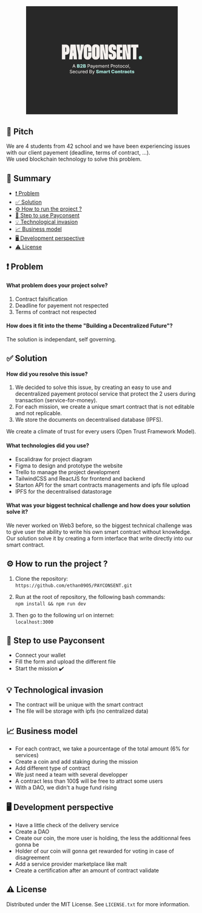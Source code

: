 <div align="center">

  <img src="src/assets/images/Wireframe.png" alt="logo" width="400" height="auto" />

</div>

## 🤏 Pitch
We are 4 students from 42 school and we have been experiencing issues with our client payement (deadline, terms of contract, ...).  
We used blockchain technology to solve this problem. 
 
## 📔 Summary

 - [❗ Problem](#-problem)
 - [✅ Solution](#-solution)
 - [⚙️ How to run the project ?](#%EF%B8%8F-how-to-run-the-project-)
 - [🦶 Step to use Payconsent](%-step-to-use-payconsent)
 - [💡 Technological invasion](%-technological-invasion)
 - [📈 Business model](#-business-model)
 - [🖥️ Development perspective](#%EF%B8%8F-development-perspective)
 - [⚠️ License](#%EF%B8%8F-license)
  
## ❗ Problem
#### What problem does your project solve? 
1. Contract falsification  
2. Deadline for payement not respected  
3. Terms of contract not respected  
  
#### How does it fit into the theme "Building a Decentralized Future"?  
The solution is independant, self governing.  
    
## ✅ Solution
#### How did you resolve this issue?  
1. We decided to solve this issue, by creating an easy to use and decentralized payement protocol service that protect the 2 users during transaction (service-for-money).  
2. For each mission, we create a unique smart contract that is not editable and not replicable.  
3. We store the documents on decentralised database (IPFS).
  
We create a climate of trust for every users (Open Trust Framework Model).  
  
#### What technologies did you use?
- Escalidraw for project diagram  
- Figma to design and prototype the website  
- Trello to manage the project development  
- TailwindCSS and ReactJS for frontend and backend  
- Starton API for the smart contracts managements and ipfs file upload
- IPFS for the decentralised datastorage  
  
#### What was your biggest technical challenge and how does your solution solve it?
We never worked on Web3 before, so the biggest technical challenge was to give user the ability to write his own smart contract without knowledge.  
Our solution solve it by creating a form interface that write directly into our smart contract.  

## ⚙️ How to run the project ? 
  
1. Clone the repository:  
`https://github.com/ethan0905/PAYCONSENT.git`  
  
2. Run at the root of repository, the following bash commands:  
`npm install && npm run dev`
  
3. Then go to the following url on internet:  
`localhost:3000`

## 🦶 Step to use Payconsent

- Connect your wallet
- Fill the form and upload the different file
- Start the mission ✔️

## 💡 Technological invasion

- The contract will be unique with the smart contract
- The file will be storage with ipfs (no centralized data)

## 📈 Business model

- For each contract, we take a pourcentage of the total amount (6% for services)
- Create a coin and add staking during the mission
- Add different type of contract
- We just need a team with several developper
- A contract less than 100$ will be free to attract some users
- With a DAO, we didn't a huge fund rising 

## 🖥️ Development perspective

- Have a little check of the delivery service
- Create a DAO
- Create our coin, the more user is holding, the less the additionnal fees gonna be
- Holder of our coin will gonna get rewarded for voting in case of disagreement
- Add a service provider marketplace like malt
- Create a certification after an amount of contract validate

## ⚠️ License
Distributed under the MIT License. See `LICENSE.txt` for more information.  
